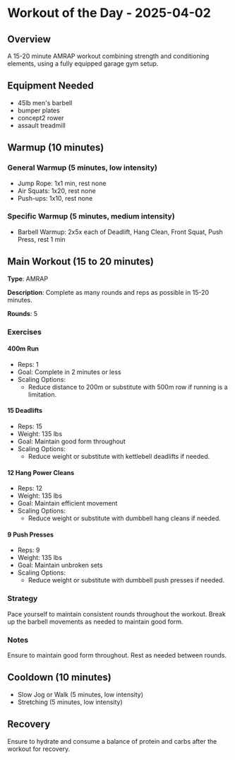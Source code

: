 # Workout of the Day - 2025-04-02

## Overview
A 15-20 minute AMRAP workout combining strength and conditioning elements, using a fully equipped garage gym setup.

## Equipment Needed
- 45lb men's barbell
- bumper plates
- concept2 rower
- assault treadmill

## Warmup (10 minutes)
### General Warmup (5 minutes, low intensity)
- Jump Rope: 1x1 min, rest none
- Air Squats: 1x20, rest none
- Push-ups: 1x10, rest none
### Specific Warmup (5 minutes, medium intensity)
- Barbell Warmup: 2x5x each of Deadlift, Hang Clean, Front Squat, Push Press, rest 1 min

## Main Workout (15 to 20 minutes)
**Type**: AMRAP

**Description**: Complete as many rounds and reps as possible in 15-20 minutes.

**Rounds**: 5

### Exercises
#### 400m Run
- Reps: 1
- Goal: Complete in 2 minutes or less
- Scaling Options:
  - Reduce distance to 200m or substitute with 500m row if running is a limitation.

#### 15 Deadlifts
- Reps: 15
- Weight: 135 lbs
- Goal: Maintain good form throughout
- Scaling Options:
  - Reduce weight or substitute with kettlebell deadlifts if needed.

#### 12 Hang Power Cleans
- Reps: 12
- Weight: 135 lbs
- Goal: Maintain efficient movement
- Scaling Options:
  - Reduce weight or substitute with dumbbell hang cleans if needed.

#### 9 Push Presses
- Reps: 9
- Weight: 135 lbs
- Goal: Maintain unbroken sets
- Scaling Options:
  - Reduce weight or substitute with dumbbell push presses if needed.

### Strategy
Pace yourself to maintain consistent rounds throughout the workout. Break up the barbell movements as needed to maintain good form.

### Notes
Ensure to maintain good form throughout. Rest as needed between rounds.

## Cooldown (10 minutes)
- Slow Jog or Walk (5 minutes, low intensity)
- Stretching (5 minutes, low intensity)

## Recovery
Ensure to hydrate and consume a balance of protein and carbs after the workout for recovery.
